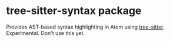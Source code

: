 # tree-sitter-syntax package

Provides AST-based syntax highlighting in Atom using [tree-sitter](https://github.com/tree-sitter/tree-sitter). Experimental. Don't use this yet.

